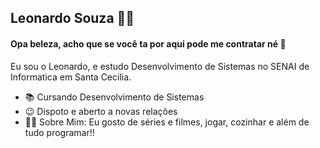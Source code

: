 ## Leonardo Souza 👨‍💻

#### Opa beleza, acho que se você ta por aqui pode me contratar né 👋

Eu sou o Leonardo, e estudo Desenvolvimento de Sistemas no SENAI de Informatica em Santa Cecilia.

* 📚 Cursando Desenvolvimento de Sistemas
* 😉 Dispoto e aberto a novas relações
* 🙋‍♂️ Sobre Mim: Eu gosto de séries e filmes, jogar, cozinhar e além de tudo programar!!

